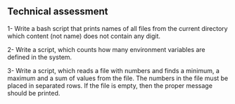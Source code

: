 ## Technical assessment

1- Write a bash script that prints names of all files from the current directory which content (not name) does not contain any digit.

2- Write a script, which counts how many environment variables are defined in the system.

3- Write a script, which reads a file with numbers and finds a minimum, a maximum and a sum of values from the file. 
The numbers in the file must be placed in separated rows.
If the file is empty, then the proper message should be printed.
